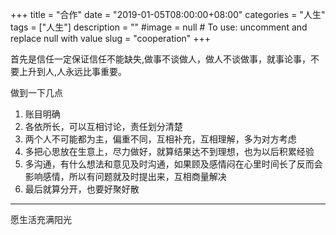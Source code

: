 +++
title = "合作"
date = "2019-01-05T08:00:00+08:00"
categories = "人生"
tags = ["人生"]
description = ""
#image = null  # To use: uncomment and replace null with value
slug = "cooperation"
+++

<p class="description"></p>

首先是信任一定保证信任不能缺失,做事不谈做人，做人不谈做事，就事论事，不要上升到人,人永远比事重要。

做到一下几点
1. 账目明确
2. 各依所长，可以互相讨论，责任划分清楚
3. 两个人不可能都为主，偏重不同，互相补充，互相理解，多为对方考虑
4. 多把心思放在生意上，尽力做好，就算结果达不到理想，也为以后积累经验
5. 多沟通，有什么想法和意见及时沟通，如果顾及感情闷在心里时间长了反而会影响感情，所以有问题就及时提出来，互相商量解决
6. 最后就算分开，也要好聚好散
---
愿生活充满阳光

